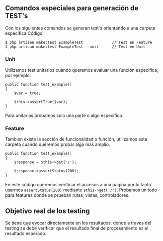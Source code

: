 ## Comandos especiales para generación de TEST's
Con los siguientes comandos se generan test's orientando a una carpeta especifica
Código
```
$ php artisan make:test ExampleTest             // Test en Feature
$ php artisan make:test ExampleTest --unit      // Test en Unit
```

### Unit
Utilizamos test unitarios cuando queremos evaluar una función especifica, por ejemplo:

```
public function test_example()
{
    $var = true;
    
    $this->assertTrue($var);
}
```
Para unitarias probamos solo una parte o algo especifico.
### Feature
Tambien existe la sección de funcionalidad o función, utilizamos esta carpeta cuando queremos probar algo mas amplio.
```
public function test_example()
{
    $response = $this->get('/');

    $response->assertStatus(200);
}
```
En este código queremos verificar el accesos a una pagina por lo tanto usarmos `assertStatus(200)` mediante `$this->get('/')`. Probamos un todo para features donde se prueban rutas, vistas, controladores.
## Objetivo real de los testing
Se tiene que evocar directamente en los resultados, donde a traves del testing se debe verificar que el resultado final de procesamiento es el resultado esperado.